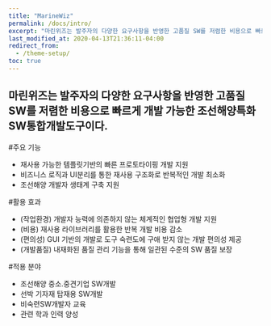 ```yaml
---
title: "MarineWiz"
permalink: /docs/intro/
excerpt: "마린위즈는 발주자의 다양한 요구사항을 반영한 고품질 SW를 저렴한 비용으로 빠르게 개발 가능한 조선해양특화 SW통합개발도구이다."
last_modified_at: 2020-04-13T21:36:11-04:00
redirect_from:
  - /theme-setup/
toc: true
---
```


## 마린위즈는 발주자의 다양한 요구사항을 반영한 고품질 SW를 저렴한 비용으로 빠르게 개발 가능한 조선해양특화 SW통합개발도구이다.

#주요 기능
 - 재사용 가능한 템플릿기반의 빠른 프로토타이핑 개발 지원
 - 비즈니스 로직과 UI분리를 통한 재사용 구조화로 반복적인 개발 최소화
 - 조선해양 개발자 생태계 구축 지원

#활용 효과
 - (작업환경) 개발자 능력에 의존하지 않는 체계적인 협업형 개발 지원
 - (비용) 재사용 라이브러리를 활용한 반복 개발 비용 감소
 - (편의성) GUI 기반의 개발로 도구 숙련도에 구애 받지 않는 개발 편의성 제공
 - (개발품질) 내재화된 품질 관리 기능을 통해 일관된 수준의 SW  품질 보장

#적용 분야
 - 조선해양 중소.중견기업 SW개발
 - 선박 기자재 탑재용 SW개발
 - 비숙련SW개발자 교육
 - 관련 학과 인력 양성
